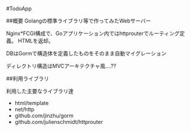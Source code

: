 #TodoApp

##概要
Golangの標準ライブラリ等で作ってみたWebサーバー

Nginx*FCGI構成で、Goアプリケーション内ではhttprouterでルーティング定義。
HTMLを返却。

DBはGormで構造体を定義したものをそのまま自動マイグレーション

ディレクトリ構造はMVCアーキテクチャ風....??

##利用ライブラリ

利用した主要なライブラリ達

- html/template
- net/http
- github.com/jinzhu/gorm
- github.com/julienschmidt/httprouter